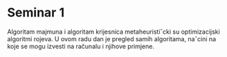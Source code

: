 # Seminar 1
Algoritam majmuna i algoritam krijesnica metaheuristiˇcki su optimizacijski algoritmi rojeva. U ovom radu dan je pregled samih algoritama, naˇcini na koje se mogu izvesti na računalu i njihove primjene.
